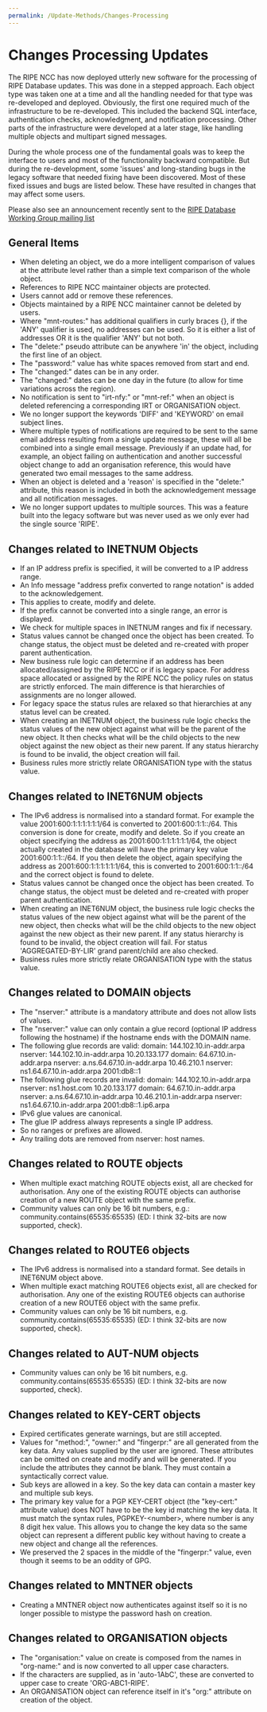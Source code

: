 ```yaml
---
permalink: /Update-Methods/Changes-Processing
---
```


# Changes Processing Updates

The RIPE NCC has now deployed utterly new software for the processing of RIPE Database updates. This was done in a stepped approach. Each object type was taken one at a time and all the handling needed for that type was re-developed and deployed. Obviously, the first one required much of the infrastructure to be re-developed. This included the backend SQL interface, authentication checks, acknowledgment, and notification processing. Other parts of the infrastructure were developed at a later stage, like handling multiple objects and multipart signed messages.

During the whole process one of the fundamental goals was to keep the interface to users and most of the functionality backward compatible. But during the re-development, some 'issues' and long-standing bugs in the legacy software that needed fixing have been discovered. Most of these fixed issues and bugs are listed below. These have resulted in changes that may affect some users.

Please also see an announcement recently sent to the [RIPE Database Working Group mailing list](http://www.ripe.net/ripe/mail/archives/db-wg/2013-February/004011.html)



## General Items

* When deleting an object, we do a more intelligent comparison of values at the attribute level rather than a simple text comparison of the whole object.
* References to RIPE NCC maintainer objects are protected.
* Users cannot add or remove these references.
* Objects maintained by a RIPE NCC maintainer cannot be deleted by users.
* Where "mnt-routes:" has additional qualifiers in curly braces {}, if the 'ANY' qualifier is used, no addresses can be used. So it is either a list of addresses OR it is the qualifier 'ANY' but not both.
* The "delete:" pseudo attribute can be anywhere 'in' the object, including the first line of an object.
* The "password:" value has white spaces removed from start and end.
* The "changed:" dates can be in any order.
* The "changed:" dates can be one day in the future (to allow for time variations across the region).
* No notification is sent to "irt-nfy:" or "mnt-ref:" when an object is deleted referencing a corresponding IRT or ORGANISATION object.
* We no longer support the keywords 'DIFF' and 'KEYWORD' on email subject lines.
* Where multiple types of notifications are required to be sent to the same email address resulting from a single update message, these will all be combined into a single email message. Previously if an update had, for example, an object failing on authentication and another successful object change to add an organisation reference, this would have generated two email messages to the same address.
* When an object is deleted and a 'reason' is specified in the "delete:" attribute, this reason is included in both the acknowledgement message and all notification messages.
* We no longer support updates to multiple sources. This was a feature built into the legacy software but was never used as we only ever had the single source 'RIPE'.



## Changes related to INETNUM Objects

* If an IP address prefix is specified, it will be converted to a IP address range.
* An Info message "address prefix converted to range notation" is added to the acknowledgement.
* This applies to create, modify and delete.
* If the prefix cannot be converted into a single range, an error is displayed.
* We check for multiple spaces in INETNUM ranges and fix if necessary.
* Status values cannot be changed once the object has been created. To change status, the object must be deleted and re-created with proper parent authentication.
* New business rule logic can determine if an address has been allocated/assigned by the RIPE NCC or if is legacy space. For address space allocated or assigned by the RIPE NCC the policy rules on status are strictly enforced. The main difference is that hierarchies of assignments are no longer allowed.
* For legacy space the status rules are relaxed so that hierarchies at any status level can be created.
* When creating an INETNUM object, the business rule logic checks the status values of the new object against what will be the parent of the new object. It then checks what will be the child objects to the new object against the new object as their new parent. If any status hierarchy is found to be invalid, the object creation will fail.
* Business rules more strictly relate ORGANISATION type with the status value.



## Changes related to INET6NUM objects

* The IPv6 address is normalised into a standard format. For example the value 2001:600:1:1:1:1:1:1/64 is converted to 2001:600:1:1::/64. This conversion is done for create, modify and delete. So if you create an object specifying the address as 2001:600:1:1:1:1:1:1/64, the object actually created in the database will have the primary key value 2001:600:1:1::/64. If you then delete the object, again specifying the address as 2001:600:1:1:1:1:1:1/64, this is converted to 2001:600:1:1::/64 and the correct object is found to delete.
* Status values cannot be changed once the object has been created. To change status, the object must be deleted and re-created with proper parent authentication.
* When creating an INET6NUM object, the business rule logic checks the status values of the new object against what will be the parent of the new object, then checks what will be the child objects to the new object against the new object as their new parent. If any status hierarchy is found to be invalid, the object creation will fail. For status 'AGGREGATED-BY-LIR' grand parent/child are also checked.
* Business rules more strictly relate ORGANISATION type with the status value.



## Changes related to DOMAIN objects

* The "nserver:" attribute is a mandatory attribute and does not allow lists of values.
* The "nserver:" value can only contain a glue record (optional IP address following the hostname) if the hostname ends with the DOMAIN name.
* The following glue records are valid:
    domain:     144.102.10.in-addr.arpa 
    nserver:    144.102.10.in-addr.arpa 10.20.133.177
    domain:     64.67.10.in-addr.arpa 
    nserver:    a.ns.64.67.10.in-addr.arpa 10.46.210.1 
    nserver:    ns1.64.67.10.in-addr.arpa 2001:db8::1
* The following glue records are invalid:
    domain:     144.102.10.in-addr.arpa 
    nserver:    ns1.host.com 10.20.133.177
    domain:     64.67.10.in-addr.arpa 
    nserver:    a.ns.64.67.10.in-addr.arpa 10.46.210.1.in-addr.arpa 
    nserver:    ns1.64.67.10.in-addr.arpa 2001:db8::1.ip6.arpa
* IPv6 glue values are canonical.
* The glue IP address always represents a single IP address.
* So no ranges or prefixes are allowed.
* Any trailing dots are removed from nserver: host names.



## Changes related to ROUTE objects

* When multiple exact matching ROUTE objects exist, all are checked for authorisation. Any one of the existing ROUTE objects can authorise creation of a new ROUTE object with the same prefix.
* Community values can only be 16 bit numbers, e.g.: community.contains(65535:65535) (ED: I think 32-bits are now supported, check).



## Changes related to ROUTE6 objects

* The IPv6 address is normalised into a standard format. See details in INET6NUM object above.
* When multiple exact matching ROUTE6 objects exist, all are checked for authorisation. Any one of the existing ROUTE6 objects can authorise creation of a new ROUTE6 object with the same prefix.
* Community values can only be 16 bit numbers, e.g.  community.contains(65535:65535) (ED: I think 32-bits are now supported, check).



## Changes related to AUT-NUM objects

* Community values can only be 16 bit numbers, e.g.  community.contains(65535:65535) (ED: I think 32-bits are now supported, check).



## Changes related to KEY-CERT objects

* Expired certificates generate warnings, but are still accepted.
* Values for "method:", "owner:" and "fingerpr:" are all generated from the key data. Any values supplied by the user are ignored. These attributes can be omitted on create and modify and will be generated. If you include the attributes they cannot be blank. They must contain a syntactically correct value.
* Sub keys are allowed in a key. So the key data can contain a master key and multiple sub keys.
* The primary key value for a PGP KEY-CERT object (the "key-cert:" attribute value) does NOT have to be the key id matching the key data. It must match the syntax rules, PGPKEY-&lt;number&gt;, where number is any 8 digit hex value. This allows you to change the key data so the same object can represent a different public key without having to create a new object and change all the references.
* We preserved the 2 spaces in the middle of the "fingerpr:" value, even though it seems to be an oddity of GPG.



## Changes related to MNTNER objects

* Creating a MNTNER object now authenticates against itself so it is no longer possible to mistype the password hash on creation.



## Changes related to ORGANISATION objects

* The "organisation:" value on create is composed from the names in "org-name:" and is now converted to all upper case characters.
* If the characters are supplied, as in 'auto-1AbC', these are converted to upper case to create 'ORG-ABC1-RIPE'.
* An ORGANISATION object can reference itself in it's "org:" attribute on creation of the object.

